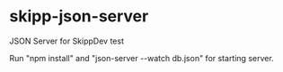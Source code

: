 # skipp-json-server
JSON Server for SkippDev test

Run "npm install" and "json-server --watch db.json" for starting server.